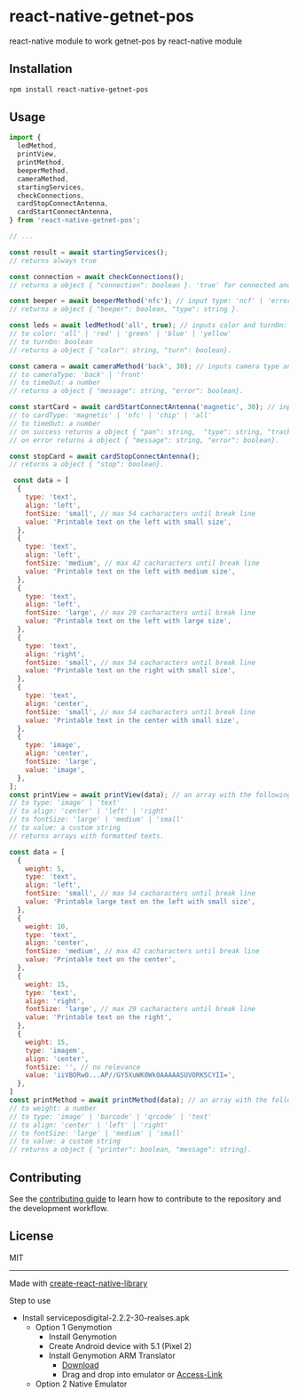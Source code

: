 # react-native-getnet-pos

react-native module to work getnet-pos by react-native module

## Installation

```sh
npm install react-native-getnet-pos
```

## Usage

```js
import {
  ledMethod,
  printView,
  printMethod,
  beeperMethod,
  cameraMethod,
  startingServices,
  checkConnections,
  cardStopConnectAntenna,
  cardStartConnectAntenna,
} from 'react-native-getnet-pos';

// ...

const result = await startingServices();
// returns always true

const connection = await checkConnections();
// returns a object { "connection": boolean }. 'true' for connected and 'false' for not connected.

const beeper = await beeperMethod('nfc'); // input type: 'ncf' | 'error' | 'digit' | 'success'
// returns a object { "beeper": boolean, "type": string }.

const leds = await ledMethod('all', true); // inputs color and turnOn:
// to color: 'all' | 'red' | 'green' | 'blue' | 'yellow'
// to turnOn: boolean
// returns a object { "color": string, "turn": boolean}.

const camera = await cameraMethod('back', 30); // inputs camera type and timeout:
// to cameraType: 'back' | 'front'
// to timeOut: a number
// returns a object { "message": string, "error": boolean}.

const startCard = await cardStartConnectAntenna('magnetic', 30); // inputs card type and timeout:
// to cardType: 'magnetic' | 'nfc' | 'chip' | 'all'
// to timeOut: a number
// on success returns a object { "pan": string,  "type": string, "track1": string, "track2": string, "track3": string, "dataExpired": string, "numberCard": number }
// on error returns a object { "message": string, "error": boolean}.

const stopCard = await cardStopConnectAntenna();
// returns a object { "stop": boolean}.

 const data = [
  {
    type: 'text',
    align: 'left',
    fontSize: 'small', // max 54 cacharacters until break line
    value: 'Printable text on the left with small size',
  },
  {
    type: 'text',
    align: 'left',
    fontSize: 'medium', // max 42 cacharacters until break line
    value: 'Printable text on the left with medium size',
  },
  {
    type: 'text',
    align: 'left',
    fontSize: 'large', // max 29 cacharacters until break line
    value: 'Printable text on the left with large size',
  },
  {
    type: 'text',
    align: 'right',
    fontSize: 'small', // max 54 cacharacters until break line
    value: 'Printable text on the right with small size',
  },
  {
    type: 'text',
    align: 'center',
    fontSize: 'small', // max 54 cacharacters until break line
    value: 'Printable text in the center with small size',
  },
  {
    type: 'image',
    align: 'center',
    fontSize: 'large',
    value: 'image',
  },
];
const printView = await printView(data); // an array with the following properties: type, align, fontSize and value.
// to type: 'image' | 'text'
// to align: 'center' | 'left' | 'right'
// to fontSize: 'large' | 'medium' | 'small'
// to value: a custom string
// returns arrays with formatted texts.

const data = [
  {
    weight: 5,
    type: 'text',
    align: 'left',
    fontSize: 'small', // max 54 cacharacters until break line
    value: 'Printable large text on the left with small size',
  },
  {
    weight: 10,
    type: 'text',
    align: 'center',
    fontSize: 'medium', // max 42 cacharacters until break line
    value: 'Printable text on the center',
  },
  {
    weight: 15,
    type: 'text',
    align: 'right',
    fontSize: 'large', // max 29 cacharacters until break line
    value: 'Printable text on the right',
  },
  {
    weight: 15,
    type: 'imagem',
    align: 'center',
    fontSize: '', // no relevance
    value: 'iiVBORw0...AP//GY5XuWK0Wk0AAAAASUVORK5CYII=',
  },
]
const printMethod = await printMethod(data); // an array with the following properties: weight, type,align, fontSize and value.
// to weight: a number
// to type: 'image' | 'barcode' | 'qrcode' | 'text'
// to align: 'center' | 'left' | 'right'
// to fontSize: 'large' | 'medium' | 'small'
// to value: a custom string
// returns a object { "printer": boolean, "message": string}.
```

## Contributing

See the [contributing guide](CONTRIBUTING.md) to learn how to contribute to the repository and the development workflow.

## License

MIT

---

Made with [create-react-native-library](https://github.com/callstack/react-native-builder-bob)

Step to use
- Install serviceposdigital-2.2.2-30-realses.apk
  - Option 1 Genymotion
    - Install Genymotion
    - Create Android device with 5.1 (Pixel 2)
    - Install Genymotion ARM Translator
      - [Download](https://github.com/m9rco/Genymotion_ARM_Translation/blob/master/package/Genymotion-ARM-Translation_for_5.1.zip)
      - Drag and drop into emulator or [Access-Link](https://stackoverflow.com/questions/58459833/unable-to-install-apk-in-android-emulator-app-contains-arm-native-code)
  - Option 2 Native Emulator
